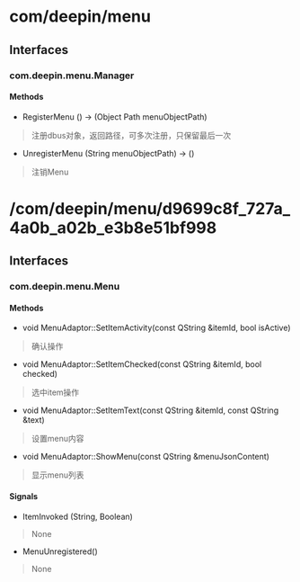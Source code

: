 
# com/deepin/menu


## Interfaces


### com.deepin.menu.Manager


#### Methods


- RegisterMenu () -> (Object Path menuObjectPath)
> 注册dbus对象，返回路径，可多次注册，只保留最后一次

- UnregisterMenu (String menuObjectPath) -> ()
> 注销Menu

# /com/deepin/menu/d9699c8f_727a_4a0b_a02b_e3b8e51bf998
## Interfaces
### com.deepin.menu.Menu
#### Methods

- void MenuAdaptor::SetItemActivity(const QString &itemId, bool isActive)
> 确认操作

- void MenuAdaptor::SetItemChecked(const QString &itemId, bool checked)
> 选中item操作

- void MenuAdaptor::SetItemText(const QString &itemId, const QString &text)
> 设置menu内容

- void MenuAdaptor::ShowMenu(const QString &menuJsonContent)
> 显示menu列表

#### Signals

- ItemInvoked (String, Boolean)
> None

- MenuUnregistered()
> None
